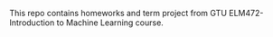 This repo contains homeworks and term project from GTU ELM472-Introduction to Machine Learning course.
